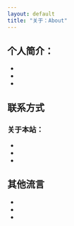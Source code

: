 ```yaml
---
layout: default
title: "关于：About"
---
```


## 个人简介：

* 
* 
* 

## 联系方式


### 关于本站：

* 
* 
* 

## 其他流言
* 
* 
* 
